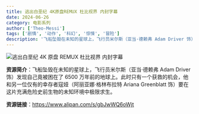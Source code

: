 ```yaml
---
title: 逃出白垩纪 4K原盘REMUX 杜比视界 内封字幕
date: 2024-06-26
category: 电影系列
author: ['Theo-Messi']
tags: ['剧情', '动作', '科幻', '惊悚', '冒险']
description: '飞船坠毁在未知的星球上，飞行员米尔斯（亚当·德赖弗 Adam Driver 饰）发现自己竟被困在了 6500 万年前的地球上。此时只有一个获救的机会，他和另一位仅有的幸存者寇娅（阿丽亚娜·格林布拉特 Ariana Greenblatt 饰）要在这片充满危险史前生物的未知环境中极限求生。'
---
```


![逃出白垩纪 4K 原盘 REMUX 杜比视界 内封字幕](https://n.sinaimg.cn/ent/588/w1400h788/20230129/54e2-fe24b56ee5729d782bd7388bf6364fec.jpg)

**资源简介**：飞船坠毁在未知的星球上，飞行员米尔斯（亚当·德赖弗 Adam Driver 饰）发现自己竟被困在了 6500 万年前的地球上。此时只有一个获救的机会，他和另一位仅有的幸存者寇娅（阿丽亚娜·格林布拉特 Ariana Greenblatt 饰）要在这片充满危险史前生物的未知环境中极限求生。

**资源链接**：https://www.alipan.com/s/gbJwWQ6oWjt
